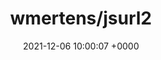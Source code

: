 ---
title: "wmertens/jsurl2"
link: "https://github.com/wmertens/jsurl2"
date: "2021-12-06 10:00:07 +0000"
description: "URL-friendly JSON"
category: "github"
---